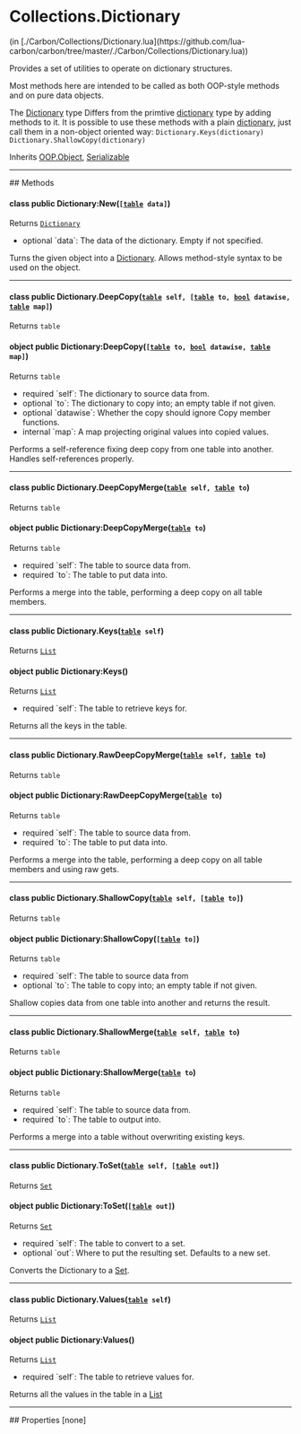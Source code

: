 <link href="../../style.css" rel="stylesheet" type="text/css"/>
<h1 class="class-title">Collections.Dictionary</h1>
<span class="file-link">(in [./Carbon/Collections/Dictionary.lua](https://github.com/lua-carbon/carbon/tree/master/./Carbon/Collections/Dictionary.lua))</span><br/>

Provides a set of utilities to operate on dictionary structures.

Most methods here are intended to be called as both OOP-style methods and on pure data objects.

The <a href="Classes/Collections.Dictionary">Dictionary</a> type Differs from the primtive <a href="Types#dictionary">dictionary</a> type by adding methods to it.
It is possible to use these methods with a plain <a href="Types#dictionary">dictionary</a>, just call them in a non-object oriented way:
<code class="lua hljs">Dictionary.Keys(dictionary)
Dictionary.ShallowCopy(dictionary)
</code>

<span class="bold">Inherits <a href="Classes/OOP.Object">OOP.Object</a>, <a href="Classes/Serializable">Serializable</a></span>

<hr />
## Methods
<h4 class="method-name"><span class="doc-scope doc-class">class</span> <span class="doc-visibility doc-public">public</span> Dictionary:New(<code>[<a href="Types#table">table</a> data]</code>)</h4>
<p class="method-returns bold">Returns <code><a href="Classes/Collections.Dictionary">Dictionary</a></code></p>
<ul class="doc-arg-list">
<li><span class="doc-arg-level doc-optional">optional</span>  `data`: The data of the dictionary. Empty if not specified.</li>
</ul>

Turns the given object into a <a href="Classes/Collections.Dictionary">Dictionary</a>.
Allows method-style syntax to be used on the object.
<hr/>
<h4 class="method-name"><span class="doc-scope doc-class">class</span> <span class="doc-visibility doc-public">public</span> Dictionary.DeepCopy(<code><a href="Types#table">table</a> self, [<a href="Types#table">table</a> to, <a href="Types#bool">bool</a> datawise, <a href="Types#table">table</a> map]</code>)</h4>
<p class="method-returns bold">Returns <code>table</code></p><h4 class="method-name"><span class="doc-scope doc-object">object</span> <span class="doc-visibility doc-public">public</span> Dictionary:DeepCopy(<code>[<a href="Types#table">table</a> to, <a href="Types#bool">bool</a> datawise, <a href="Types#table">table</a> map]</code>)</h4>
<p class="method-returns bold">Returns <code>table</code></p>
<ul class="doc-arg-list">
<li><span class="doc-arg-level doc-required">required</span>  `self`: The dictionary to source data from.</li>
<li><span class="doc-arg-level doc-optional">optional</span>  `to`: The dictionary to copy into; an empty table if not given.</li>
<li><span class="doc-arg-level doc-optional">optional</span>  `datawise`: Whether the copy should ignore Copy member functions.</li>
<li><span class="doc-arg-level doc-internal">internal</span>  `map`: A map projecting original values into copied values.</li>
</ul>

Performs a self-reference fixing deep copy from one table into another.
Handles self-references properly.
<hr/>
<h4 class="method-name"><span class="doc-scope doc-class">class</span> <span class="doc-visibility doc-public">public</span> Dictionary.DeepCopyMerge(<code><a href="Types#table">table</a> self, <a href="Types#table">table</a> to</code>)</h4>
<p class="method-returns bold">Returns <code>table</code></p><h4 class="method-name"><span class="doc-scope doc-object">object</span> <span class="doc-visibility doc-public">public</span> Dictionary:DeepCopyMerge(<code><a href="Types#table">table</a> to</code>)</h4>
<p class="method-returns bold">Returns <code>table</code></p>
<ul class="doc-arg-list">
<li><span class="doc-arg-level doc-required">required</span>  `self`: The table to source data from.</li>
<li><span class="doc-arg-level doc-required">required</span>  `to`: The table to put data into.</li>
</ul>

Performs a merge into the table, performing a deep copy on all table members.
<hr/>
<h4 class="method-name"><span class="doc-scope doc-class">class</span> <span class="doc-visibility doc-public">public</span> Dictionary.Keys(<code><a href="Types#table">table</a> self</code>)</h4>
<p class="method-returns bold">Returns <code><a href="Classes/Collections.List">List</a></code></p><h4 class="method-name"><span class="doc-scope doc-object">object</span> <span class="doc-visibility doc-public">public</span> Dictionary:Keys()</h4>
<p class="method-returns bold">Returns <code><a href="Classes/Collections.List">List</a></code></p>
<ul class="doc-arg-list">
<li><span class="doc-arg-level doc-required">required</span>  `self`: The table to retrieve keys for.</li>
</ul>

Returns all the keys in the table.
<hr/>
<h4 class="method-name"><span class="doc-scope doc-class">class</span> <span class="doc-visibility doc-public">public</span> Dictionary.RawDeepCopyMerge(<code><a href="Types#table">table</a> self, <a href="Types#table">table</a> to</code>)</h4>
<p class="method-returns bold">Returns <code>table</code></p><h4 class="method-name"><span class="doc-scope doc-object">object</span> <span class="doc-visibility doc-public">public</span> Dictionary:RawDeepCopyMerge(<code><a href="Types#table">table</a> to</code>)</h4>
<p class="method-returns bold">Returns <code>table</code></p>
<ul class="doc-arg-list">
<li><span class="doc-arg-level doc-required">required</span>  `self`: The table to source data from.</li>
<li><span class="doc-arg-level doc-required">required</span>  `to`: The table to put data into.</li>
</ul>

Performs a merge into the table, performing a deep copy on all table members and using raw gets.
<hr/>
<h4 class="method-name"><span class="doc-scope doc-class">class</span> <span class="doc-visibility doc-public">public</span> Dictionary.ShallowCopy(<code><a href="Types#table">table</a> self, [<a href="Types#table">table</a> to]</code>)</h4>
<p class="method-returns bold">Returns <code>table</code></p><h4 class="method-name"><span class="doc-scope doc-object">object</span> <span class="doc-visibility doc-public">public</span> Dictionary:ShallowCopy(<code>[<a href="Types#table">table</a> to]</code>)</h4>
<p class="method-returns bold">Returns <code>table</code></p>
<ul class="doc-arg-list">
<li><span class="doc-arg-level doc-required">required</span>  `self`: The table to source data from</li>
<li><span class="doc-arg-level doc-optional">optional</span>  `to`: The table to copy into; an empty table if not given.</li>
</ul>

Shallow copies data from one table into another and returns the result.
<hr/>
<h4 class="method-name"><span class="doc-scope doc-class">class</span> <span class="doc-visibility doc-public">public</span> Dictionary.ShallowMerge(<code><a href="Types#table">table</a> self, <a href="Types#table">table</a> to</code>)</h4>
<p class="method-returns bold">Returns <code>table</code></p><h4 class="method-name"><span class="doc-scope doc-object">object</span> <span class="doc-visibility doc-public">public</span> Dictionary:ShallowMerge(<code><a href="Types#table">table</a> to</code>)</h4>
<p class="method-returns bold">Returns <code>table</code></p>
<ul class="doc-arg-list">
<li><span class="doc-arg-level doc-required">required</span>  `self`: The table to source data from.</li>
<li><span class="doc-arg-level doc-required">required</span>  `to`: The table to output into.</li>
</ul>

Performs a merge into a table without overwriting existing keys.
<hr/>
<h4 class="method-name"><span class="doc-scope doc-class">class</span> <span class="doc-visibility doc-public">public</span> Dictionary.ToSet(<code><a href="Types#table">table</a> self, [<a href="Types#table">table</a> out]</code>)</h4>
<p class="method-returns bold">Returns <code><a href="Classes/Collections.Set">Set</a></code></p><h4 class="method-name"><span class="doc-scope doc-object">object</span> <span class="doc-visibility doc-public">public</span> Dictionary:ToSet(<code>[<a href="Types#table">table</a> out]</code>)</h4>
<p class="method-returns bold">Returns <code><a href="Classes/Collections.Set">Set</a></code></p>
<ul class="doc-arg-list">
<li><span class="doc-arg-level doc-required">required</span>  `self`: The table to convert to a set.</li>
<li><span class="doc-arg-level doc-optional">optional</span>  `out`: Where to put the resulting set. Defaults to a new set.</li>
</ul>

Converts the Dictionary to a <a href="Classes/Collections.Set">Set</a>.
<hr/>
<h4 class="method-name"><span class="doc-scope doc-class">class</span> <span class="doc-visibility doc-public">public</span> Dictionary.Values(<code><a href="Types#table">table</a> self</code>)</h4>
<p class="method-returns bold">Returns <code><a href="Classes/Collections.List">List</a></code></p><h4 class="method-name"><span class="doc-scope doc-object">object</span> <span class="doc-visibility doc-public">public</span> Dictionary:Values()</h4>
<p class="method-returns bold">Returns <code><a href="Classes/Collections.List">List</a></code></p>
<ul class="doc-arg-list">
<li><span class="doc-arg-level doc-required">required</span>  `self`: The table to retrieve values for.</li>
</ul>

Returns all the values in the table in a <a href="Classes/Collections.List">List</a>

<hr />
## Properties
[none]